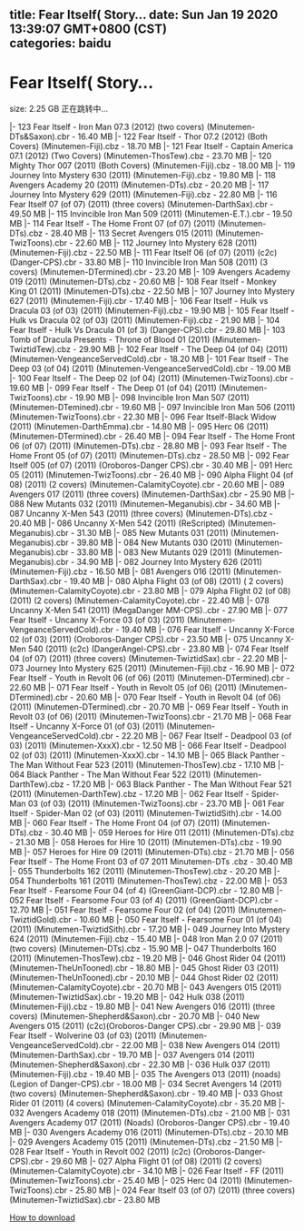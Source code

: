 
title: Fear Itself( Story…
date: Sun Jan 19 2020 13:39:07 GMT+0800 (CST)    
categories: baidu
---

# Fear Itself( Story…
size: 2.25 GB
 正在跳转中...
 
|- 123 Fear Itself - Iron Man 07.3 (2012) (two covers) (Minutemen-DTs&Saxon).cbr - 16.40 MB
|- 122 Fear Itself - Thor 07.2 (2012) (Both Covers) (Minutemen-Fiji).cbz - 18.70 MB
|- 121 Fear Itself - Captain America 07.1 (2012) (Two Covers) (Minutemen-ThosTew).cbz - 23.70 MB
|- 120 Mighty Thor 007 (2011) (Both Covers) (Minutemen-Fiji).cbz - 18.00 MB
|- 119 Journey Into Mystery 630 (2011) (Minutemen-Fiji).cbz - 19.80 MB
|- 118 Avengers Academy 20 (2011) (Minutemen-DTs).cbz - 20.20 MB
|- 117 Journey Into Mystery 629 (2011) (Minutemen-Fiji).cbz - 22.80 MB
|- 116 Fear Itself 07 (of 07) (2011) (three covers) (Minutemen-DarthSax).cbr - 49.50 MB
|- 115 Invincible Iron Man 509 (2011) (Minutemen-E.T.).cbr - 19.50 MB
|- 114 Fear Itself - The Home Front 07 (of 07) (2011) (Minutemen-DTs).cbz - 28.40 MB
|- 113 Secret Avengers 015 (2011) (Minutemen-TwizToons).cbr - 22.60 MB
|- 112 Journey Into Mystery 628 (2011) (Minutemen-Fiji).cbz - 22.50 MB
|- 111 Fear Itself 06 (of 07) (2011) (c2c) (Danger-CPS).cbr - 33.80 MB
|- 110 Invincible Iron Man 508 (2011) (3 covers) (Minutemen-DTermined).cbr - 23.20 MB
|- 109 Avengers Academy 019 (2011) (Minutemen-DTs).cbz - 20.60 MB
|- 108 Fear Itself - Monkey King 01 (2011) (Minutemen-DTs).cbz - 22.50 MB
|- 107 Journey Into Mystery 627 (2011) (Minutemen-Fiji).cbr - 17.40 MB
|- 106 Fear Itself - Hulk vs Dracula 03 (of 03) (2011) (Minutemen-Fiji).cbz - 19.90 MB
|- 105 Fear Itself - Hulk vs Dracula 02 (of 03) (2011) (Minutemen-Fiji).cbz - 21.90 MB
|- 104 Fear Itself - Hulk Vs Dracula 01 (of 3) (Danger-CPS).cbr - 29.80 MB
|- 103 Tomb of Dracula Presents - Throne of Blood 01 (2011) (Minutemen-TwiztidTew).cbz - 29.90 MB
|- 102 Fear Itself - The Deep 04 (of 04) (2011) (Minutemen-VengeanceServedCold).cbr - 18.20 MB
|- 101 Fear Itself - The Deep 03 (of 04) (2011) (Minutemen-VengeanceServedCold).cbr - 19.00 MB
|- 100 Fear Itself - The Deep 02 (of 04) (2011) (Minutemen-TwizToons).cbr - 19.60 MB
|- 099 Fear Itself - The Deep 01 (of 04) (2011) (Minutemen-TwizToons).cbr - 19.90 MB
|- 098 Invincible Iron Man 507 (2011) (Minutemen-DTemined).cbr - 19.60 MB
|- 097 Invincible Iron Man 506 (2011) (Minutemen-TwizToons).cbr - 22.30 MB
|- 096  Fear Itself-Black Widow (2011) (Minutemen-DarthEmma).cbr - 14.80 MB
|- 095 Herc 06 (2011) (Minutemen-DTermined).cbr - 26.40 MB
|- 094 Fear Itself - The Home Front 06 (of 07) (2011) (Minutemen-DTs).cbz - 28.80 MB
|- 093 Fear Itself - The Home Front 05 (of 07) (2011) (Minutemen-DTs).cbz - 28.50 MB
|- 092 Fear Itself 005 (of 07) (2011) (Oroboros-Danger CPS).cbr - 30.40 MB
|- 091 Herc 05 (2011) (Minutemen-TwizToons).cbr - 26.40 MB
|- 090 Alpha Flight 04 (of 08) (2011) (2 covers) (Minutemen-CalamityCoyote).cbr - 20.60 MB
|- 089 Avengers 017 (2011) (three covers) (Minutemen-DarthSax).cbr - 25.90 MB
|- 088 New Mutants 032 (2011) (Minutemen-Meganubis).cbr - 34.60 MB
|- 087 Uncanny X-Men 543 (2011) (three covers) (Minutemen-DTs).cbz - 20.40 MB
|- 086 Uncanny X-Men 542 (2011) (ReScripted) (Minutemen-Meganubis).cbr - 31.30 MB
|- 085 New Mutants 031 (2011) (Minutemen-Meganubis).cbr - 39.80 MB
|- 084 New Mutants 030 (2011) (Minutemen-Meganubis).cbr - 33.80 MB
|- 083 New Mutants 029 (2011) (Minutemen-Meganubis).cbr - 34.90 MB
|- 082 Journey Into Mystery 626 (2011) (Minutemen-Fiji).cbz - 16.50 MB
|- 081 Avengers 016 (2011) (Minutemen-DarthSax).cbr - 19.40 MB
|- 080 Alpha Flight 03 (of 08) (2011) ( 2 covers) (Minutemen-CalamityCoyote).cbr - 23.80 MB
|- 079 Alpha Flight 02 (of 08) (2011) (2 covers) (Minutemen-CalamityCoyote).cbr - 22.40 MB
|- 078 Uncanny X-Men 541 (2011) (MegaDanger MM-CPS)..cbr - 27.90 MB
|- 077 Fear Itself - Uncanny X-Force 03 (of 03) (2011) (Minutemen-VengeanceServedCold).cbr - 19.40 MB
|- 076 Fear Itself - Uncanny X-Force 02 (of 03) (2011) (Oroboros-Danger CPS).cbr - 23.50 MB
|- 075 Uncanny X-Men 540 (2011) (c2c) (DangerAngel-CPS).cbr - 23.80 MB
|- 074 Fear Itself 04 (of 07) (2011) (three covers) (Minutemen-TwiztidSax).cbr - 22.20 MB
|- 073 Journey Into Mystery 625 (2011) (Minutemen-Fiji).cbz - 16.90 MB
|- 072 Fear Itself - Youth in Revolt 06 (of 06) (2011) (Minutemen-DTermined).cbr - 22.60 MB
|- 071 Fear Itself - Youth in Revolt 05 (of 06) (2011) (Minutemen-DTermined).cbr - 20.60 MB
|- 070 Fear Itself - Youth in Revolt 04 (of 06) (2011) (Minutemen-DTermined).cbr - 20.70 MB
|- 069 Fear Itself - Youth in Revolt 03 (of 06) (2011) (Minutemen-TwizToons).cbr - 21.70 MB
|- 068 Fear Itself - Uncanny X-Force 01 (of 03) (2011) (Minutemen-VengeanceServedCold).cbr - 22.20 MB
|- 067 Fear Itself - Deadpool 03 (of 03) (2011) (Minutemen-XxxX).cbr - 12.50 MB
|- 066 Fear Itself - Deadpool 02 (of 03) (2011) (Minutemen-XxxX).cbr - 14.10 MB
|- 065 Black Panther - The Man Without Fear 523 (2011) (Minutemen-ThosTew).cbz - 17.10 MB
|- 064 Black Panther - The Man Without Fear 522 (2011) (Minutemen-DarthTew).cbz - 17.20 MB
|- 063 Black Panther - The Man Without Fear 521 (2011) (Minutemen-DarthTew).cbz - 17.20 MB
|- 062 Fear Itself - Spider-Man 03 (of 03) (2011) (Minutemen-TwizToons).cbr - 23.70 MB
|- 061 Fear Itself - Spider-Man 02 (of 03) (2011) (Minutemen-TwiztidSith).cbr - 14.00 MB
|- 060 Fear Itself - The Home Front 04 (of 07) (2011) (Minutemen-DTs).cbz - 30.40 MB
|- 059 Heroes for Hire 011 (2011) (Minutemen-DTs).cbz - 21.30 MB
|- 058 Heroes for Hire 10 (2011) (Minutemen-DTs).cbz - 19.90 MB
|- 057 Heroes for Hire 09 (2011) (Minutemen-DTs).cbz - 21.70 MB
|- 056 Fear Itself - The Home Front 03  of 07   2011   Minutemen-DTs .cbz - 30.40 MB
|- 055 Thunderbolts 162 (2011) (Minutemen-ThosTew).cbz - 20.20 MB
|- 054 Thunderbolts 161 (2011) (Minutemen-ThosTew).cbz - 22.00 MB
|- 053 Fear Itself - Fearsome Four 04 (of 4) (GreenGiant-DCP).cbr - 12.80 MB
|- 052 Fear Itself - Fearsome Four 03 (of 4) (2011) (GreenGiant-DCP).cbr - 12.70 MB
|- 051 Fear Itself - Fearsome Four 02 (of 04) (2011) (Minutemen-TwiztidGold).cbr - 10.60 MB
|- 050 Fear Itself - Fearsome Four 01 (of 04) (2011) (Minutemen-TwiztidSith).cbr - 17.20 MB
|- 049 Journey Into Mystery 624 (2011) (Minutemen-Fiji).cbz - 15.40 MB
|- 048 Iron Man 2.0 07 (2011) (two covers) (Minutemen-DTs).cbz - 15.90 MB
|- 047 Thunderbolts 160 (2011) (Minutemen-ThosTew).cbz - 19.20 MB
|- 046 Ghost Rider 04 (2011) (Minutemen-TheUnTooned).cbr - 18.80 MB
|- 045 Ghost Rider 03 (2011) (Minutemen-TheUnTooned).cbr - 20.10 MB
|- 044 Ghost Rider 02 (2011) (Minutemen-CalamityCoyote).cbr - 20.70 MB
|- 043 Avengers 015 (2011) (Minutemen-TwiztidSax).cbr - 19.20 MB
|- 042 Hulk 038 (2011) (Minutemen-Fiji).cbz - 19.80 MB
|- 041 New Avengers 016 (2011) (three covers) (Minutemen-Shepherd&Saxon).cbr - 20.70 MB
|- 040 New Avengers 015 (2011) (c2c)(Oroboros-Danger CPS).cbr - 29.90 MB
|- 039 Fear Itself - Wolverine 03 (of 03) (2011) (Minutemen-VengeanceServedCold).cbr - 22.00 MB
|- 038 New Avengers 014 (2011) (Minutemen-DarthSax).cbr - 19.70 MB
|- 037 Avengers 014 (2011) (Minutemen-Shepherd&Saxon).cbr - 22.30 MB
|- 036 Hulk 037 (2011) (Minutemen-Fiji).cbz - 19.40 MB
|- 035 The Avengers 013 (2011) (noads) (Legion of Danger-CPS).cbr - 18.00 MB
|- 034 Secret Avengers 14 (2011) (two covers) (Minutemen-Shepherd&Saxon).cbr - 19.40 MB
|- 033 Ghost Rider 01 (2011) (4 covers) (Minutemen-CalamityCoyote).cbr - 35.20 MB
|- 032 Avengers Academy 018 (2011) (Minutemen-DTs).cbz - 21.00 MB
|- 031 Avengers Academy 017 (2011) (Noads) (Oroboros-Danger CPS).cbr - 19.40 MB
|- 030 Avengers Academy 016 (2011) (Minutemen-DTs).cbz - 20.10 MB
|- 029 Avengers Academy 015 (2011) (Minutemen-DTs).cbz - 21.50 MB
|- 028 Fear Itself - Youth in Revolt 002 (2011) (c2c) (Oroboros-Danger-CPS).cbr - 29.60 MB
|- 027 Alpha Flight 01 (of 08) (2011) (2 covers) (Minutemen-CalamityCoyote).cbr - 34.10 MB
|- 026 Fear Itself - FF (2011) (Minutemen-TwizToons).cbr - 25.40 MB
|- 025 Herc 04 (2011) (Minutemen-TwizToons).cbr - 25.80 MB
|- 024 Fear Itself 03 (of 07) (2011) (three covers) (Minutemen-TwiztidSax).cbr - 23.80 MB

[How to download](https://bpcam.bemobtrk.com/go/2ceec3aa-1ca2-46d6-b9ff-aaa5c184517c?jno=5440)